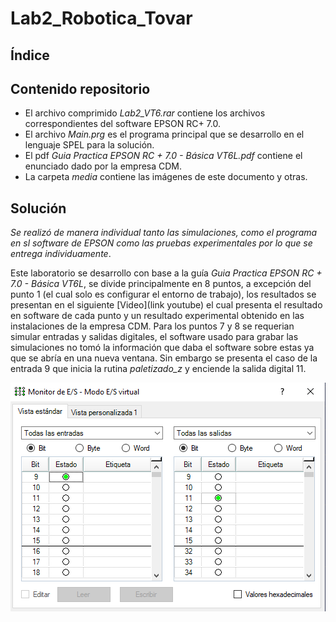 # Lab2_Robotica_Tovar

## Índice

## Contenido repositorio
 - El archivo comprimido _Lab2_VT6.rar_ contiene los archivos correspondientes del software EPSON RC+ 7.0.
 - El archivo _Main.prg_ es el programa principal que se desarrollo en el lenguaje SPEL para la solución.
 - El pdf _Guia Practica EPSON RC + 7.0 - Básica VT6L.pdf_ contiene el enunciado dado por la empresa CDM.
 - La carpeta _media_ contiene las imágenes de este documento y otras.

## Solución
*Se realizó de manera individual tanto las simulaciones, como el programa en sl software de EPSON como las pruebas experimentales por lo que se entrega individuamente*.

Este laboratorio se desarrollo con base a la guía _Guia Practica EPSON RC + 7.0 - Básica VT6L_, se divide principalmente en 8 puntos, a excepción del punto 1 (el cual solo es configurar el entorno de trabajo), los resultados se presentan en el siguiente [Video](link youtube) el cual presenta el resultado en software de cada punto y un resultado experimental obtenido en las instalaciones de la empresa CDM. Para los puntos 7 y 8 se requerian simular entradas y salidas digitales, el software usado para grabar las simulaciones no tomó la información que daba el software sobre estas ya que se abría en una nueva ventana. Sin embargo se presenta el caso de la entrada 9 que inicia la rutina *paletizado_z* y enciende la salida digital 11.

<p align="center"> <img width="550" alt="workspace" src="media/ES_Digitales.png"> </p>
